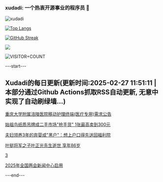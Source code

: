 ### xudadi: 一个热衷开源事业的程序员 👋

![xudadi](https://github-readme-stats-git-masterorgs-github-readme-stats-team.vercel.app/api?username=xudadi)

[![Top Langs](https://github-readme-stats.vercel.app/api/top-langs/?username=xudadi)](https://github.com/anuraghazra/github-readme-stats)

[![GitHub Streak](https://streak-stats.demolab.com?user=xudadi&locale=zh_Hans)](https://git.io/streak-stats)

![](https://raw.githubusercontent.com/xudadi/xudadi/main/assets/github-contribution-grid-snake.svg)

![VISITOR+COUNT](https://komarev.com/ghpvc/?username=xudadi&label=VISITOR+COUNT)


---start---

## Xudadi的每日更新(更新时间:2025-02-27 11:51:11 | 本部分通过Github Actions抓取RSS自动更新, 无意中实现了自动刷绿墙...)

[重庆大学附属涪陵医院移动护理终端(医疗专用)需求公告](https://www.gongkaoleida.com/article/2302053)

[始祖鸟纸质吊牌成二手市场"抢手货" 1张最高卖到300元](https://m.163.com/news/article/JPC20MDI0512B07B.html)

[夫妇领养3年的弃婴成"黑户"：想上户口得先送回福利院](https://m.163.com/news/article/JPBBJ34V05149N8T.html)

[叶挺将军之子叶正光先生逝世 享年86岁](https://m.163.com/news/article/JPCS2UMB055040N3.html)

[3](https://m.163.com/touch/news/sub/domestic)

[2025年全国两会新闻中心启用](https://m.163.com/news/article/JPCT0JF50001899O.html)

---end---
